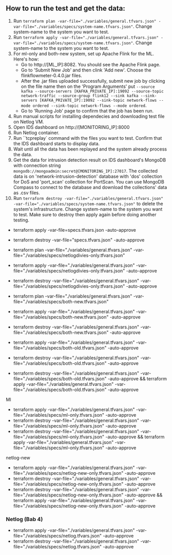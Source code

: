 ## How to run the test and get the data:

1. Run `terraform plan -var-file="./variables/general.tfvars.json" -var-file="./variables/specs/system-name.tfvars.json"`. Change system-name to the system you want to test.
2. Run `terraform apply -var-file="./variables/general.tfvars.json" -var-file="./variables/specs/system-name.tfvars.json"`. Change system-name to the system you want to test.
3. For ml-only and both-new system, set up Apache Flink for the ML. Here's how:
   - Go to http://[ML_IP]:8082. You should see the Apache Flink page.
   - Go to 'Submit New Job' and then clink 'Add new'. Choose the flinkflowmeter-0.4.0.jar files.
   - After the .jar files uploaded successfully, submit new job by clicking on the file name then on the 'Program Arguments' put `--source kafka --source-servers [KAFKA_PRIVATE_IP]:19092 --source-topic network-traffic --source-group flink12 --sink kafka --sink-servers [KAFKA_PRIVATE_IP]:19092 --sink-topic network-flows --mode ordered --sink-topic network-flows --mode ordered`.
   - Go to 'Running Job' page to confirm that the job has been run.
4. Run manual scripts for installing dependecies and downloading test file on Netlog VM.
5. Open IDS dashboard on http://[MONITORING_IP]:8000
6. Run Netlog container.
7. Run ``tcpreplay` command with the files you want to test. Confirm that the IDS dashboard starts to display data.
8. Wait until all the data has been replayed and the system already process the data.
9. Get the data for intrusion detection result on IDS dashboard's MongoDB with connection string `mongodb://mongoadmin:secret@[MONITORING_IP]:27017`. The collected data is on 'network-intrusion-detection' database with 'dos' collection for DoS and 'port_scan' collection for PortScan. You can use MongoDB Compass to connect to the database and download the collections' data as .csv files.
10. Run `terraform destroy -var-file="./variables/general.tfvars.json" -var-file="./variables/specs/system-name.tfvars.json"` to delete the system's infrastructure. Change system-name to the system you want to test. Make sure to destroy then apply again before doing another testing.

- terraform apply -var-file=specs.tfvars.json -auto-approve
- terraform destroy -var-file="specs.tfvars.json" -auto-approve

- terraform plan -var-file="./variables/general.tfvars.json" -var-file="./variables/specs/netlogdivies-only.tfvars.json"
- terraform apply -var-file="./variables/general.tfvars.json" -var-file="./variables/specs/netlogdivies-only.tfvars.json" -auto-approve
- terraform destroy -var-file="./variables/general.tfvars.json" -var-file="./variables/specs/netlogdivies-only.tfvars.json" -auto-approve

- terraform plan -var-file="./variables/general.tfvars.json" -var-file="./variables/specs/both-new.tfvars.json"
- terraform apply -var-file="./variables/general.tfvars.json" -var-file="./variables/specs/both-new.tfvars.json" -auto-approve
- terraform destroy -var-file="./variables/general.tfvars.json" -var-file="./variables/specs/both-new.tfvars.json" -auto-approve

- terraform apply -var-file="./variables/general.tfvars.json" -var-file="./variables/specs/both-old.tfvars.json" -auto-approve
- terraform destroy -var-file="./variables/general.tfvars.json" -var-file="./variables/specs/both-old.tfvars.json" -auto-approve
- terraform destroy -var-file="./variables/general.tfvars.json" -var-file="./variables/specs/both-old.tfvars.json" -auto-approve && terraform apply -var-file="./variables/general.tfvars.json" -var-file="./variables/specs/both-old.tfvars.json" -auto-approve

Ml

- terraform apply -var-file="./variables/general.tfvars.json" -var-file="./variables/specs/ml-only.tfvars.json" -auto-approve
- terraform destroy -var-file="./variables/general.tfvars.json" -var-file="./variables/specs/ml-only.tfvars.json" -auto-approve
- terraform destroy -var-file="./variables/general.tfvars.json" -var-file="./variables/specs/ml-only.tfvars.json" -auto-approve && terraform apply -var-file="./variables/general.tfvars.json" -var-file="./variables/specs/ml-only.tfvars.json" -auto-approve

netlog-new

- terraform apply -var-file="./variables/general.tfvars.json" -var-file="./variables/specs/netlog-new-only.tfvars.json" -auto-approve
- terraform destroy -var-file="./variables/general.tfvars.json" -var-file="./variables/specs/netlog-new-only.tfvars.json" -auto-approve
- terraform destroy -var-file="./variables/general.tfvars.json" -var-file="./variables/specs/netlog-new-only.tfvars.json" -auto-approve && terraform apply -var-file="./variables/general.tfvars.json" -var-file="./variables/specs/netlog-new-only.tfvars.json" -auto-approve

### Netlog (Bab 4)

- terraform apply -var-file="./variables/general.tfvars.json" -var-file="./variables/specs/netlog.tfvars.json" -auto-approve
- terraform destroy -var-file="./variables/general.tfvars.json" -var-file="./variables/specs/netlog.tfvars.json" -auto-approve
